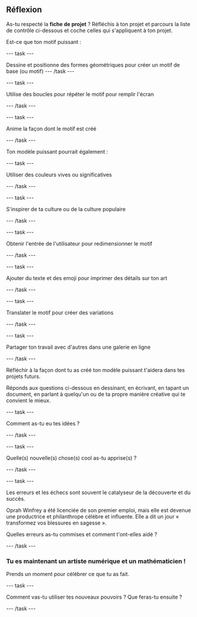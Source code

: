 ## Réflexion

As-tu respecté la **fiche de projet** ? Réfléchis à ton projet et parcours la liste de contrôle ci-dessous et coche celles qui s'appliquent à ton projet.

Est-ce que ton motif puissant :

--- task ---

Dessine et positionne des formes géométriques pour créer un motif de base (ou motif) --- /task ---

--- task ---

Utilise des boucles pour répéter le motif pour remplir l'écran

--- /task ---

--- task ---

Anime la façon dont le motif est créé

--- /task ---

Ton modèle puissant pourrait également :

--- task ---

Utiliser des couleurs vives ou significatives

--- /task ---

--- task ---

S'inspirer de ta culture ou de la culture populaire

--- /task ---

--- task ---

Obtenir l'entrée de l'utilisateur pour redimensionner le motif

--- /task ---

--- task ---

Ajouter du texte et des emoji pour imprimer des détails sur ton art

--- /task ---

--- task ---

Translater le motif pour créer des variations

--- /task ---


--- task ---

Partager ton travail avec d'autres dans une galerie en ligne

--- /task ---


Réfléchir à la façon dont tu as créé ton modèle puissant t'aidera dans tes projets futurs.

Réponds aux questions ci-dessous en dessinant, en écrivant, en tapant un document, en parlant à quelqu'un ou de ta propre manière créative qui te convient le mieux.

--- task ---

Comment as-tu eu tes idées ?

--- /task ---

--- task ---

Quelle(s) nouvelle(s) chose(s) cool as-tu apprise(s) ?

--- /task ---

--- task ---

Les erreurs et les échecs sont souvent le catalyseur de la découverte et du succès.

Oprah Winfrey a été licenciée de son premier emploi, mais elle est devenue une productrice et philanthrope célèbre et influente. Elle a dit un jour « transformez vos blessures en sagesse ».

Quelles erreurs as-tu commises et comment t'ont-elles aidé ?

--- /task ---

### Tu es maintenant un artiste numérique et un mathématicien !

Prends un moment pour célébrer ce que tu as fait.

--- task ---

Comment vas-tu utiliser tes nouveaux pouvoirs ? Que feras-tu ensuite ?

--- /task ---


